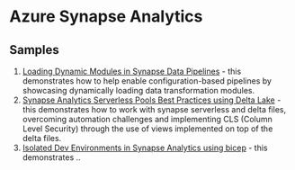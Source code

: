 # Azure Synapse Analytics

## Samples

1. [Loading Dynamic Modules in Synapse Data Pipelines](sample1_loading_dynamic_modules/README.md) - this demonstrates how to help enable configuration-based pipelines by showcasing dynamically loading data transformation modules.
2. [Synapse Analytics Serverless Pools Best Practices using Delta Lake](sample2_synapseserverless/README.md) - this demonstrates how to work with synapse serverless and delta files, overcoming automation challenges and implementing CLS (Column Level Security) through the use of views implemented on top of the delta files.
3. [Isolated Dev Environments in Synapse Analytics using bicep](sample3_isolated_dev_env) - this demonstrates ..
